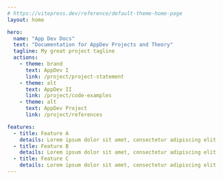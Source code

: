 ```yaml
---
# https://vitepress.dev/reference/default-theme-home-page
layout: home

hero:
  name: "App Dev Docs"
  text: "Documentation for AppDev Projects and Theory"
  tagline: My great project tagline
  actions:
    - theme: brand
      text: AppDev I
      link: /project/project-statement
    - theme: alt
      text: AppDev II
      link: /project/code-examples
    - theme: alt
      text: AppDev Project
      link: /project/references

features:
  - title: Feature A
    details: Lorem ipsum dolor sit amet, consectetur adipiscing elit
  - title: Feature B
    details: Lorem ipsum dolor sit amet, consectetur adipiscing elit
  - title: Feature C
    details: Lorem ipsum dolor sit amet, consectetur adipiscing elit
---
```

